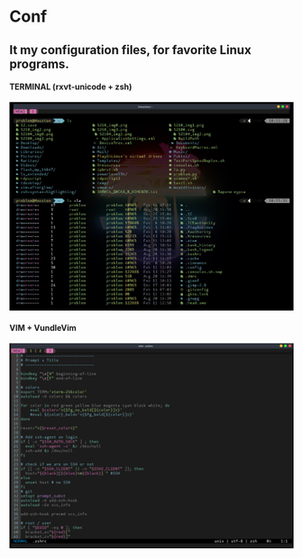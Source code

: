 # Conf

## It my configuration files, for favorite Linux programs.

#### TERMINAL (rxvt-unicode + zsh) 

![Console](https://github.com/BadBourbon/configuration-files/raw/assets/URXVT%2BZSH.png)

#### VIM + VundleVim

![VIM](https://github.com/BadBourbon/configuration-files/raw/assets/VIM.png)
